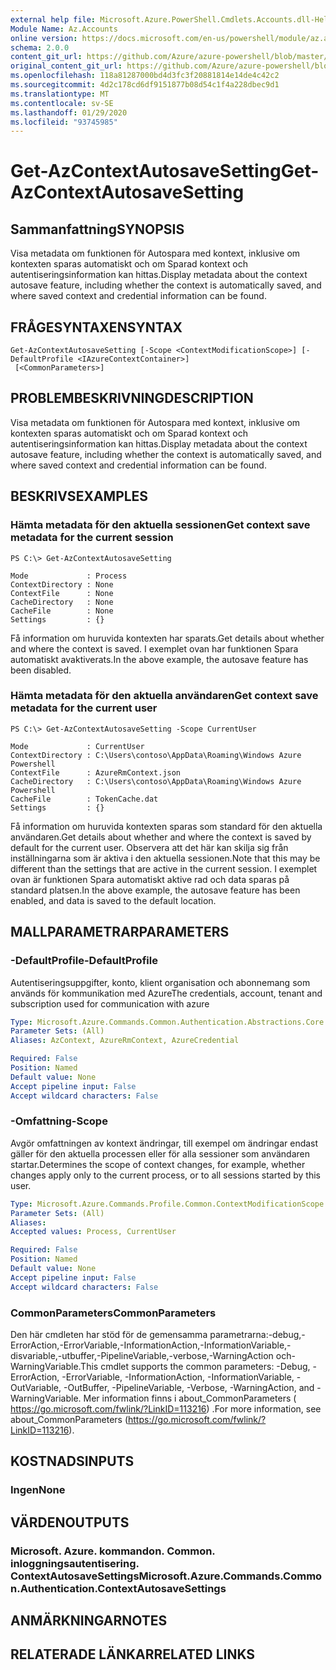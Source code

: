 ```yaml
---
external help file: Microsoft.Azure.PowerShell.Cmdlets.Accounts.dll-Help.xml
Module Name: Az.Accounts
online version: https://docs.microsoft.com/en-us/powershell/module/az.accounts/get-azcontextautosavesetting
schema: 2.0.0
content_git_url: https://github.com/Azure/azure-powershell/blob/master/src/Accounts/Accounts/help/Get-AzContextAutosaveSetting.md
original_content_git_url: https://github.com/Azure/azure-powershell/blob/master/src/Accounts/Accounts/help/Get-AzContextAutosaveSetting.md
ms.openlocfilehash: 118a81287000bd4d3fc3f20881814e14de4c42c2
ms.sourcegitcommit: 4d2c178cd6df9151877b08d54c1f4a228dbec9d1
ms.translationtype: MT
ms.contentlocale: sv-SE
ms.lasthandoff: 01/29/2020
ms.locfileid: "93745985"
---
```

# <span data-ttu-id="35930-101">Get-AzContextAutosaveSetting</span><span class="sxs-lookup"><span data-stu-id="35930-101">Get-AzContextAutosaveSetting</span></span>

## <span data-ttu-id="35930-102">Sammanfattning</span><span class="sxs-lookup"><span data-stu-id="35930-102">SYNOPSIS</span></span>
<span data-ttu-id="35930-103">Visa metadata om funktionen för Autospara med kontext, inklusive om kontexten sparas automatiskt och om Sparad kontext och autentiseringsinformation kan hittas.</span><span class="sxs-lookup"><span data-stu-id="35930-103">Display metadata about the context autosave feature, including whether the context is automatically saved, and where saved context and credential information can be found.</span></span>

## <span data-ttu-id="35930-104">FRÅGESYNTAXEN</span><span class="sxs-lookup"><span data-stu-id="35930-104">SYNTAX</span></span>

```
Get-AzContextAutosaveSetting [-Scope <ContextModificationScope>] [-DefaultProfile <IAzureContextContainer>]
 [<CommonParameters>]
```

## <span data-ttu-id="35930-105">PROBLEMBESKRIVNING</span><span class="sxs-lookup"><span data-stu-id="35930-105">DESCRIPTION</span></span>
<span data-ttu-id="35930-106">Visa metadata om funktionen för Autospara med kontext, inklusive om kontexten sparas automatiskt och om Sparad kontext och autentiseringsinformation kan hittas.</span><span class="sxs-lookup"><span data-stu-id="35930-106">Display metadata about the context autosave feature, including whether the context is automatically saved, and where saved context and credential information can be found.</span></span>

## <span data-ttu-id="35930-107">BESKRIVS</span><span class="sxs-lookup"><span data-stu-id="35930-107">EXAMPLES</span></span>

### <span data-ttu-id="35930-108">Hämta metadata för den aktuella sessionen</span><span class="sxs-lookup"><span data-stu-id="35930-108">Get context save metadata for the current session</span></span>
```
PS C:\> Get-AzContextAutosaveSetting

Mode             : Process
ContextDirectory : None
ContextFile      : None
CacheDirectory   : None
CacheFile        : None
Settings         : {}
```

<span data-ttu-id="35930-109">Få information om huruvida kontexten har sparats.</span><span class="sxs-lookup"><span data-stu-id="35930-109">Get details about whether and where the context is saved.</span></span>  <span data-ttu-id="35930-110">I exemplet ovan har funktionen Spara automatiskt avaktiverats.</span><span class="sxs-lookup"><span data-stu-id="35930-110">In the above example, the autosave feature has been disabled.</span></span>

### <span data-ttu-id="35930-111">Hämta metadata för den aktuella användaren</span><span class="sxs-lookup"><span data-stu-id="35930-111">Get context save metadata for the current user</span></span>
```
PS C:\> Get-AzContextAutosaveSetting -Scope CurrentUser

Mode             : CurrentUser
ContextDirectory : C:\Users\contoso\AppData\Roaming\Windows Azure Powershell
ContextFile      : AzureRmContext.json
CacheDirectory   : C:\Users\contoso\AppData\Roaming\Windows Azure Powershell
CacheFile        : TokenCache.dat
Settings         : {}
```

<span data-ttu-id="35930-112">Få information om huruvida kontexten sparas som standard för den aktuella användaren.</span><span class="sxs-lookup"><span data-stu-id="35930-112">Get details about whether and where the context is saved by default for the current user.</span></span>  <span data-ttu-id="35930-113">Observera att det här kan skilja sig från inställningarna som är aktiva i den aktuella sessionen.</span><span class="sxs-lookup"><span data-stu-id="35930-113">Note that this may be different than the settings that are active in the current session.</span></span> <span data-ttu-id="35930-114">I exemplet ovan är funktionen Spara automatiskt aktive rad och data sparas på standard platsen.</span><span class="sxs-lookup"><span data-stu-id="35930-114">In the above example, the autosave feature has been enabled, and data is saved to the default location.</span></span>

## <span data-ttu-id="35930-115">MALLPARAMETRAR</span><span class="sxs-lookup"><span data-stu-id="35930-115">PARAMETERS</span></span>

### <span data-ttu-id="35930-116">-DefaultProfile</span><span class="sxs-lookup"><span data-stu-id="35930-116">-DefaultProfile</span></span>
<span data-ttu-id="35930-117">Autentiseringsuppgifter, konto, klient organisation och abonnemang som används för kommunikation med Azure</span><span class="sxs-lookup"><span data-stu-id="35930-117">The credentials, account, tenant and subscription used for communication with azure</span></span>

```yaml
Type: Microsoft.Azure.Commands.Common.Authentication.Abstractions.Core.IAzureContextContainer
Parameter Sets: (All)
Aliases: AzContext, AzureRmContext, AzureCredential

Required: False
Position: Named
Default value: None
Accept pipeline input: False
Accept wildcard characters: False
```

### <span data-ttu-id="35930-118">-Omfattning</span><span class="sxs-lookup"><span data-stu-id="35930-118">-Scope</span></span>
<span data-ttu-id="35930-119">Avgör omfattningen av kontext ändringar, till exempel om ändringar endast gäller för den aktuella processen eller för alla sessioner som användaren startar.</span><span class="sxs-lookup"><span data-stu-id="35930-119">Determines the scope of context changes, for example, whether changes apply only to the current process, or to all sessions started by this user.</span></span>

```yaml
Type: Microsoft.Azure.Commands.Profile.Common.ContextModificationScope
Parameter Sets: (All)
Aliases:
Accepted values: Process, CurrentUser

Required: False
Position: Named
Default value: None
Accept pipeline input: False
Accept wildcard characters: False
```

### <span data-ttu-id="35930-120">CommonParameters</span><span class="sxs-lookup"><span data-stu-id="35930-120">CommonParameters</span></span>
<span data-ttu-id="35930-121">Den här cmdleten har stöd för de gemensamma parametrarna:-debug,-ErrorAction,-ErrorVariable,-InformationAction,-InformationVariable,-disvariable,-utbuffer,-PipelineVariable,-verbose,-WarningAction och-WarningVariable.</span><span class="sxs-lookup"><span data-stu-id="35930-121">This cmdlet supports the common parameters: -Debug, -ErrorAction, -ErrorVariable, -InformationAction, -InformationVariable, -OutVariable, -OutBuffer, -PipelineVariable, -Verbose, -WarningAction, and -WarningVariable.</span></span> <span data-ttu-id="35930-122">Mer information finns i about_CommonParameters ( https://go.microsoft.com/fwlink/?LinkID=113216) .</span><span class="sxs-lookup"><span data-stu-id="35930-122">For more information, see about_CommonParameters (https://go.microsoft.com/fwlink/?LinkID=113216).</span></span>

## <span data-ttu-id="35930-123">KOSTNADS</span><span class="sxs-lookup"><span data-stu-id="35930-123">INPUTS</span></span>

### <span data-ttu-id="35930-124">Ingen</span><span class="sxs-lookup"><span data-stu-id="35930-124">None</span></span>

## <span data-ttu-id="35930-125">VÄRDEN</span><span class="sxs-lookup"><span data-stu-id="35930-125">OUTPUTS</span></span>

### <span data-ttu-id="35930-126">Microsoft. Azure. kommandon. Common. inloggningsautentisering. ContextAutosaveSettings</span><span class="sxs-lookup"><span data-stu-id="35930-126">Microsoft.Azure.Commands.Common.Authentication.ContextAutosaveSettings</span></span>

## <span data-ttu-id="35930-127">ANMÄRKNINGAR</span><span class="sxs-lookup"><span data-stu-id="35930-127">NOTES</span></span>

## <span data-ttu-id="35930-128">RELATERADE LÄNKAR</span><span class="sxs-lookup"><span data-stu-id="35930-128">RELATED LINKS</span></span>
